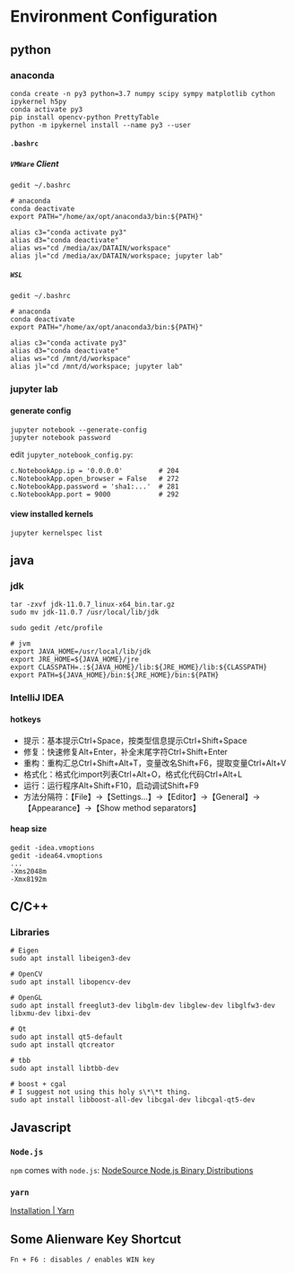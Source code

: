 # Environment Configuration

## python

### anaconda

```
conda create -n py3 python=3.7 numpy scipy sympy matplotlib cython ipykernel h5py
conda activate py3
pip install opencv-python PrettyTable
python -m ipykernel install --name py3 --user
```
    
#### `.bashrc`

##### `VMWare` Client

```
gedit ~/.bashrc

# anaconda
conda deactivate
export PATH="/home/ax/opt/anaconda3/bin:${PATH}"

alias c3="conda activate py3"
alias d3="conda deactivate"
alias ws="cd /media/ax/DATAIN/workspace"
alias jl="cd /media/ax/DATAIN/workspace; jupyter lab"
```

##### `WSL`

```
gedit ~/.bashrc

# anaconda
conda deactivate
export PATH="/home/ax/opt/anaconda3/bin:${PATH}"

alias c3="conda activate py3"
alias d3="conda deactivate"
alias ws="cd /mnt/d/workspace"
alias jl="cd /mnt/d/workspace; jupyter lab"
```
    
### jupyter lab

#### generate config

```
jupyter notebook --generate-config
jupyter notebook password
```

edit `jupyter_notebook_config.py`:    

```
c.NotebookApp.ip = '0.0.0.0'         # 204
c.NotebookApp.open_browser = False   # 272
c.NotebookApp.password = 'sha1:...'  # 281
c.NotebookApp.port = 9000            # 292
```
    
#### view installed kernels

```
jupyter kernelspec list
```

## java

### jdk

```
tar -zxvf jdk-11.0.7_linux-x64_bin.tar.gz
sudo mv jdk-11.0.7 /usr/local/lib/jdk

sudo gedit /etc/profile

# jvm
export JAVA_HOME=/usr/local/lib/jdk
export JRE_HOME=${JAVA_HOME}/jre
export CLASSPATH=.:${JAVA_HOME}/lib:${JRE_HOME}/lib:${CLASSPATH}
export PATH=${JAVA_HOME}/bin:${JRE_HOME}/bin:${PATH}
```

### IntelliJ IDEA

#### hotkeys

- 提示：基本提示Ctrl+Space，按类型信息提示Ctrl+Shift+Space
- 修复：快速修复Alt+Enter，补全末尾字符Ctrl+Shift+Enter
- 重构：重构汇总Ctrl+Shift+Alt+T，变量改名Shift+F6，提取变量Ctrl+Alt+V
- 格式化：格式化import列表Ctrl+Alt+O，格式化代码Ctrl+Alt+L
- 运行：运行程序Alt+Shift+F10，启动调试Shift+F9
- 方法分隔符：【File】→【Settings...】→【Editor】→【General】→【Appearance】→【Show method separators】

#### heap size

```
gedit -idea.vmoptions
gedit -idea64.vmoptions
...
-Xms2048m
-Xmx8192m
```

## C/C++ 

### Libraries

```
# Eigen
sudo apt install libeigen3-dev

# OpenCV
sudo apt install libopencv-dev

# OpenGL
sudo apt install freeglut3-dev libglm-dev libglew-dev libglfw3-dev libxmu-dev libxi-dev

# Qt
sudo apt install qt5-default
sudo apt install qtcreator

# tbb
sudo apt install libtbb-dev

# boost + cgal
# I suggest not using this holy s\*\*t thing. 
sudo apt install libboost-all-dev libcgal-dev libcgal-qt5-dev
```

## Javascript

### `Node.js`

`npm` comes with `node.js`: [NodeSource Node.js Binary Distributions](https://github.com/nodesource/distributions/blob/master/README.md)

### `yarn`

[Installation | Yarn](https://classic.yarnpkg.com/en/docs/install/#debian-stable)

## Some Alienware Key Shortcut

```
Fn + F6 : disables / enables WIN key
```